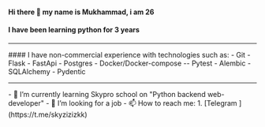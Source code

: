 #### Hi there 👋 my name is Mukhammad, i am 26
#### I have been learning python for 3 years
<hr>
#### I have non-commercial experience with technologies such as:
  - Git
  - Flask
  - FastApi
  - Postgres
  - Docker/Docker-compose
  -- Pytest
  - Alembic
  - SQLAlchemy
  - Pydentic
<hr>
- 🌱 I’m currently learning Skypro school on "Python backend web-developer"
- 🤔 I’m looking for a job
- 📫 How to reach me:
                     1. [Telegram ](https://t.me/skyzizizkk)
